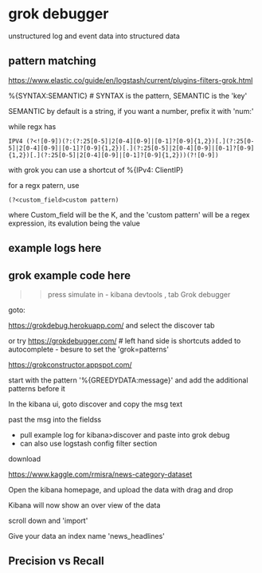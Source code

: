 
# grok debugger

unstructured log and event data into structured data

## pattern matching

https://www.elastic.co/guide/en/logstash/current/plugins-filters-grok.html

%{SYNTAX:SEMANTIC}   # SYNTAX is the pattern, SEMANTIC is the 'key' 

SEMANTIC by default is a string, if you want a number, prefix it with 'num:'

while regx has
```
IPV4 (?<![0-9])(?:(?:25[0-5]|2[0-4][0-9]|[0-1]?[0-9]{1,2})[.](?:25[0-5]|2[0-4][0-9]|[0-1]?[0-9]{1,2})[.](?:25[0-5]|2[0-4][0-9]|[0-1]?[0-9]{1,2})[.](?:25[0-5]|2[0-4][0-9]|[0-1]?[0-9]{1,2}))(?![0-9])
```

with grok you can use a shortcut of %{IPv4: ClientIP}

for a regx patern, use     
```
(?<custom_field>custom pattern)
```
where Custom_field will be the K, and the 'custom pattern' will be a  regex expression, its evalution being the value
## example logs here


## grok example code here


>> press simulate in - kibana devtools , tab Grok debugger

 goto:

https://grokdebug.herokuapp.com/  and select the discover tab

or try https://grokdebugger.com/  # left hand side is shortcuts added to autocomplete - besure to set the 'grok=patterns'

https://grokconstructor.appspot.com/

start with the pattern '%{GREEDYDATA:message}' and add the additional patterns before it

In the kibana ui, goto discover and copy the msg text 

past the msg into the fieldss


- pull example log for kibana>discover  and paste into grok debug
- can also use logstash config filter section

download 

https://www.kaggle.com/rmisra/news-category-dataset

Open the kibana homepage, and upload the data with drag and drop

Kibana will now show an over view of the data

scroll down and 'import'

Give your data an index name 'news_headlines'

## Precision vs Recall